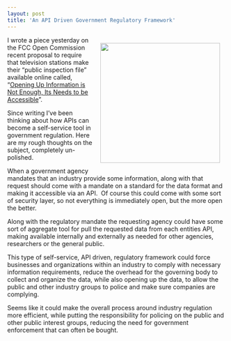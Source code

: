 ```yaml
---
layout: post
title: 'An API Driven Government Regulatory Framework'
---
```

<p><img style="padding: 15px;" src="http://kinlane-productions.s3.amazonaws.com/api-evangelist/federal-government/US-Capitol-Building.jpg" alt="" width="275" align="right" /></p>
<p>I wrote a piece yesterday on the FCC Open Commission recent proposal to require that television stations make their &ldquo;public inspection file&rdquo; available online called, &ldquo;<a title="Opening Up Information is Not Enough, It Needs to Be Open" href="/2011/11/02/opening-up-information-is-not-enough,-its-needs-to-be-accessible/">Opening Up Information is Not Enough, Its Needs to be Accessible</a>&rdquo;.</p>
<p>Since writing I&rsquo;ve been thinking about how APIs can become a self-service tool in government regulation.  Here are my rough thoughts on the subject, completely un-polished.</p>
<p>When a government agency mandates that an industry provide some information, along with that request should come with a mandate on a standard for the data format and making it accessible via an API. &nbsp;Of course this could come with some sort of security layer, so not everything is immediately open, but the more open the better.</p>
<p>Along with the regulatory mandate the requesting agency could have some sort of aggregate tool for pull the requested data from each entities API, making available internally and externally as needed for other agencies, researchers or the general public.</p>
<p>This type of self-service, API driven, regulatory framework could force businesses and organizations within an industry to comply with necessary information requirements, reduce the overhead for the governing body to collect and organize the data, while also opening up the data, to allow the public and other industry groups to police and make sure companies are complying.</p>
<p>Seems like it could make the overall process around industry regulation more efficient, while putting the responsibility for policing on the public and other public interest groups, reducing the need for government enforcement that can often be bought.</p>